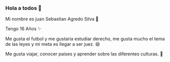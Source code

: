 ### Hola a todos 👋

<!--
**tatan05702/tatan05702** is a ✨ _special_ ✨ repository because its `README.md` (this file) appears on your GitHub profile.

Here are some ideas to get you started:

- 🔭 I’m currently working on ...
- 🌱 I’m currently learning ...
- 👯 I’m looking to collaborate on ...
- 🤔 I’m looking for help with ...
- 💬 Ask me about ...
- 📫 How to reach me: ...
- 😄 Pronouns: ...
- ⚡ Fun fact: ...
-->
Mi nombre es juan Sebastian Agredo Silva 🔭

Tengo 16 Años ✨

Me gusta el futbol y me gustaria estudiar derecho, me gusta mucho el tema de las leyes y mi meta es llegar a ser juez. 😄

Me gusta viajar, conocer paises y aprender sobre las diferentes culturas.	:mage:
